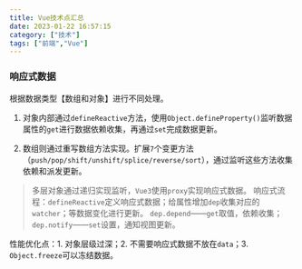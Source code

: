 ```yaml
---
title: Vue技术点汇总
date: 2023-01-22 16:57:15
category: ["技术"]
tags: ["前端","Vue"]
---
```


### 响应式数据 ###

根据数据类型【数组和对象】进行不同处理。

1. 对象内部通过`defineReactive`方法，使用`Object.defineProperty()`监听数据属性的`get`进行数据依赖收集，再通过`set`完成数据更新。

2. 数组则通过重写数组方法实现。扩展`7`个变更方法（`push/pop/shift/unshift/splice/reverse/sort`），通过监听这些方法收集依赖和派发更新。

> 多层对象通过递归实现监听，`Vue3`使用`proxy`实现响应式数据。
> 响应式流程：`defineReactive`定义响应式数据；给属性增加`dep`收集对应的`watcher`；等数据变化进行更新。
> `dep.depend`——`get`取值，依赖收集；`dep.notify`——`set`设置，通知视图更新。

<!--more-->

性能优化点：1. 对象层级过深；2. 不需要响应式数据不放在`data`；3. `Object.freeze`可以冻结数据。

